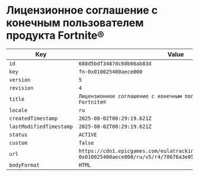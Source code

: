 # Лицензионное соглашение с конечным пользователем продукта Fortnite®

| Key | Value |
| --- | ----- |
| `id` | `688d5bdf3487dc60b66ab83d` |
| `key` | `fn-0x010025400aece000` |
| `version` | `5` |
| `revision` | `4` |
| `title` | `Лицензионное соглашение с конечным пользователем продукта Fortnite®` |
| `locale` | `ru` |
| `createdTimestamp` | `2025-08-02T00:29:19.621Z` |
| `lastModifiedTimestamp` | `2025-08-02T00:29:19.621Z` |
| `status` | `ACTIVE` |
| `custom` | `false` |
| `url` | `https://cdn1.epicgames.com/eulatracking-download/fn-0x010025400aece000/ru/v5/r4/78676a3e05fda25bd2cad28b9164d27c.pdf` |
| `bodyFormat` | `HTML` |
